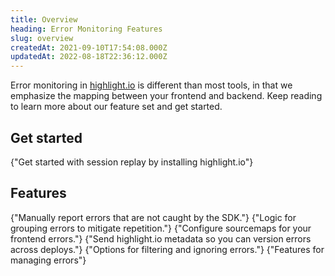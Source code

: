 ```yaml
---
title: Overview
heading: Error Monitoring Features
slug: overview
createdAt: 2021-09-10T17:54:08.000Z
updatedAt: 2022-08-18T22:36:12.000Z
---
```


Error monitoring in [highlight.io](https://highlight.io) is different than most tools, in that we emphasize the mapping between your frontend and backend. Keep reading to learn more about our feature set and get started.

## Get started

<DocsCardGroup>
    <DocsCard title="Get Started"  href="../../2_getting-started/1_overview.md">
        {"Get started with session replay by installing highlight.io"}
    </DocsCard>
</DocsCardGroup>

## Features

<DocsCardGroup>
    <DocsCard title="Manually Reporting Errors"  href="./manually-send-errors.md">
        {"Manually report errors that are not caught by the SDK."}
    </DocsCard>
    <DocsCard title="Grouping Errors"  href="./grouping-errors.md">
        {"Logic for grouping errors to mitigate repetition."}
    </DocsCard>
    <DocsCard title="Sourcemaps"  href="./sourcemaps.md">
        {"Configure sourcemaps for your frontend errors."}
    </DocsCard>
    <DocsCard title="Versioning Errors."  href="../../2_getting-started/3_client-sdk/7_replay-configuration/versioning-sessions-and-errors.md">
        {"Send highlight.io metadata so you can version errors across deploys."}
    </DocsCard>
    <DocsCard title="Filtering and Ignoring Errors"  href="./filtering-errors.md">
        {"Options for filtering and ignoring errors."}
    </DocsCard>
    <DocsCard title="Managing Errors"  href="./managing-errors.md">
        {"Features for managing errors"}
    </DocsCard>
</DocsCardGroup>
